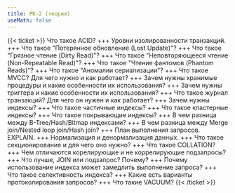 ```yaml
---
title: РК-2 (теория)
useMath: false
---
```

{{< ticket >}}
Что такое ACID?
+++
Уровни изолированности транзакций.
+++
Что такое "Потерянное обновление (Lost Update)"?
+++
Что такое "Грязное чтение (Dirty Read)"?
+++
Что такое "Неповторяющееся чтение (Non-Repeatable Read)"?
+++
Что такое "Чтение фантомов (Phantom Reads)"?
+++
Что такое "Аномалии сериализации"?
+++
Что такое MVCC? Для чего нужно и как работает?
+++
Зачем нужны хранимые процедуры и какие особенности их использования?
+++
Зачем нужны триггера и какие особенности их использования?
+++
Что такое журнал транзакций? Для чего он нужен и как работает?
+++
Зачем нужны индексы?
+++
Что такое частичные индексы?
+++
Что такое кластерные индексы?
+++
Что такое покрывающие индексы?
+++
В чем разница между B-Tree/Hash/Bitmap индексами?
+++
В чем разница между Merge join/Nested loop join/Hash join?
+++
План выполнения запросов. EXPLAIN.
+++
Нормализация и денормализация данных.
+++
Что такое секционирование и для чего оно нужно?
+++
Что такое COLLATION?
+++
Чем отличаются корелирующие и не коррелирующие подзапросы?
+++
Что лучше, JOIN или подзапрос? Почему?
+++
Почему использование индекса может замедлить выполнение запроса?
+++
Что такое селективность индекса?
+++
Какие есть варианты протоколирования запросов?
+++
Что такие VACUUM?
{{< /ticket >}}
